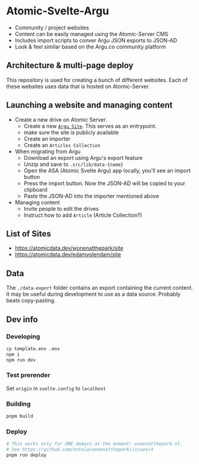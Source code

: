 # Atomic-Svelte-Argu

- Community / project websites
- Content can be easily managed using the Atomic-Server CMS
- Includes import scripts to conver Argu JSON exports to JSON-AD
- Look & feel similar based on the Argu.co community platform

## Architecture & multi-page deploy

This repository is used for creating a bunch of different websites.
Each of these websites uses data that is hosted on Atomic-Server.

## Launching a website and managing content

- Create a new drive on Atomic Server.
  - Create a new [`Argu Site`](https://atomicdata.dev/Folder/wp8ame4nqf/MYJkFKGEKz). This serves as an entrypoint.
  - make sure the site is publicly available
  - Create an importer
  - Create an `Articles Collection`
- When migrating from Argu
  - Download an export using Argu's export feature
  - Unzip and save to `.src/lib/data-{name}`
  - Open the ASA (Atomic Svelte Argu) app locally, you'll see an import button
  - Press the import button. Now the JSON-AD will be copied to your clipboard
  - Paste the JSON-AD into the importer mentioned above
- Managing content
  - Invite people to edit the drives
  - Instruct how to add `Article` (Article Collection?)

## List of Sites

- https://atomicdata.dev/wonenatthepark/site
- https://atomicdata.dev/edamvolendam/site

## Data

The `./data-export` folder contains an export containing the current content.
It may be useful during development to use as a data source.
Probably beats copy-pasting.

## Dev info

### Developing

```bash
cp template.env .env
npm i
npm run dev
```

### Test prerender

Set `origin` in `svelte.config` to `localhost`

### Building

```bash
pnpm build
```

### Deploy

```bash
# This works only for ONE domain at the moment: wonenatthepark.nl.
# See https://github.com/ontola/wonenatthepark/issues/4
pnpm run deploy
```
